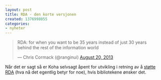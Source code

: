 ```yaml
---
layout: post
title: RDA - den korte versjonen
created: 1376998055
categories:
- nyheter
---
```

<blockquote class="twitter-tweet"><p>RDA: for when you want to be 35 years instead of just 30 years behind the rest of the information world</p>&mdash; Chris Cormack (@ranginui) <a href="https://twitter.com/ranginui/statuses/369632875689172992">August 20, 2013</a></blockquote>
<script async src="//platform.twitter.com/widgets.js" charset="utf-8"></script>

<p>Når det er sagt så er Koha selvsagt åpent for utvikling i retning av å <a href="http://bugs.koha-community.org/bugzilla3/show_bug.cgi?id=10344">støtte RDA</a> (hva nå det egentlig betyr for noe), hvis bibliotekene ønsker det.</p>
